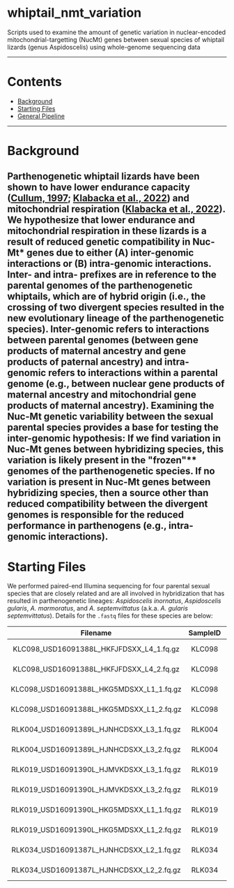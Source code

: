 # whiptail_nmt_variation
Scripts used to examine the amount of genetic variation in nuclear-encoded mitochondrial-targetting (NucMt) genes between sexual species of whiptail lizards (genus Aspidoscelis) using whole-genome sequencing data

---

# Contents

- [Background](#background)
- [Starting Files](#starting-files)
- [General Pipeline](#general-pipeline)

---

# <a name="background"></a>
# Background

Parthenogenetic whiptail lizards have been shown to have lower endurance capacity ([Cullum, 1997](https://www.journals.uchicago.edu/doi/abs/10.1086/286055?casa_token=q8DOEvxRkccAAAAA:nmq4l99bzJ7XY8vxokdkj0eRg6816F4_zQ9VSFx7sstxB_qBfty9GAPVe1uUGPgpuMU7CZL4ySIZ); [Klabacka et al., 2022](https://www.journals.uchicago.edu/doi/full/10.1086/719014?casa_token=_E1ccM7e3WkAAAAA%3A1JC_ft2sxeGGwmoiBGjjWNGuLMJX-gXpmfMZsWbjXGbXV4iFVCKvK1R8vbg92gTPLfhYSnbAPYNt)) and mitochondrial respiration ([Klabacka et al., 2022](https://www.journals.uchicago.edu/doi/full/10.1086/719014?casa_token=_E1ccM7e3WkAAAAA%3A1JC_ft2sxeGGwmoiBGjjWNGuLMJX-gXpmfMZsWbjXGbXV4iFVCKvK1R8vbg92gTPLfhYSnbAPYNt)). We hypothesize that lower endurance and mitochondrial respiration in these lizards is a result of reduced genetic compatibility in Nuc-Mt\* genes due to either (A) inter-genomic interactions or (B) intra-genomic interactions. Inter- and intra- prefixes are in reference to the parental genomes of the parthenogenetic whiptails, which are of hybrid origin (i.e., the crossing of two divergent species resulted in the new evolutionary lineage of the parthenogenetic species). Inter-genomic refers to interactions between parental genomes (between gene products of maternal ancestry and gene products of paternal ancestry) and intra-genomic refers to interactions within a parental genome (e.g., between nuclear gene products of maternal ancestry and mitochondrial gene products of maternal ancestry). Examining the Nuc-Mt genetic variability between the sexual parental species provides a base for testing the inter-genomic hypothesis: If we find variation in Nuc-Mt genes between hybridizing species, this variation is likely present in the "frozen"\*\* genomes of the parthenogenetic species. If no variation is present in Nuc-Mt genes between hybridizing species, then a source other than reduced compatibility between the divergent genomes is responsible for the reduced performance in parthenogens (e.g., intra-genomic interactions).
---

# <a name="starting-files"></a>
# Starting Files
We performed paired-end Illumina sequencing for four parental sexual species that are closely related and are all involved in hybridization that has resulted in parthenogenetic lineages: *Aspidoscelis inornatus*, *Aspidoscelis gularis*, *A. marmoratus*, and *A. septemvittatus* (a.k.a. *A. gularis septemvittatus*). Details for the ```.fastq``` files for these species are below:

|                Filename                  | SampleID |      Species      | Size    |
|:----------------------------------------:|:--------:|:-----------------:|:-------:|
| KLC098_USD16091388L_HKFJFDSXX_L4_1.fq.gz |  KLC098  | A. septemvittatus | 7.2 GB  |
| KLC098_USD16091388L_HKFJFDSXX_L4_2.fq.gz |  KLC098  | A. septemvittatus | 7.4 GB  |
| KLC098_USD16091388L_HKG5MDSXX_L1_1.fq.gz |  KLC098  | A. septemvittatus | 3.1 GB  |
| KLC098_USD16091388L_HKG5MDSXX_L1_2.fq.gz |  KLC098  | A. septemvittatus | 3.2 GB  |
| RLK004_USD16091389L_HJNHCDSXX_L3_1.fq.gz |  RLK004  | A. gularis        | 11 GB   |
| RLK004_USD16091389L_HJNHCDSXX_L3_2.fq.gz |  RLK004  | A. gularis        | 12 GB   |
| RLK019_USD16091390L_HJMVKDSXX_L3_1.fq.gz |  RLK019  | A. inornatus      | 8.2 GB  |
| RLK019_USD16091390L_HJMVKDSXX_L3_2.fq.gz |  RLK019  | A. inornatus      | 8.6 GB  |
| RLK019_USD16091390L_HKG5MDSXX_L1_1.fq.gz |  RLK019  | A. inornatus      | 1.7 GB  |
| RLK019_USD16091390L_HKG5MDSXX_L1_2.fq.gz |  RLK019  | A. inornatus      | 1.8 GB  |
| RLK034_USD16091387L_HJNHCDSXX_L2_1.fq.gz |  RLK034  | A. marmoratus     | 11 GB   |
| RLK034_USD16091387L_HJNHCDSXX_L2_2.fq.gz |  RLK034  | A. marmoratus     | 12 GB   |


